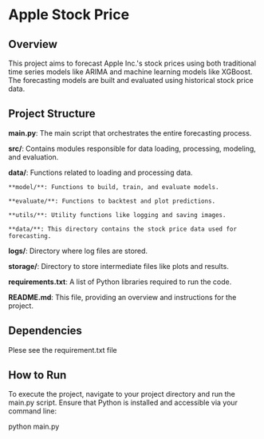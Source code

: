 # Apple Stock Price 

## Overview

This project aims to forecast Apple Inc.'s stock prices using both traditional time series models like ARIMA and machine learning models like XGBoost. The forecasting models are built and evaluated using historical stock price data.

## Project Structure

**main.py**: The main script that orchestrates the entire forecasting process.

**src/**: Contains modules responsible for data loading, processing, modeling, and evaluation.

**data/**: Functions related to loading and processing data.

    **model/**: Functions to build, train, and evaluate models.

    **evaluate/**: Functions to backtest and plot predictions.

    **utils/**: Utility functions like logging and saving images.

    **data/**: This directory contains the stock price data used for forecasting.

**logs/**: Directory where log files are stored.

**storage/**: Directory to store intermediate files like plots and results.

**requirements.txt**: A list of Python libraries required to run the code.

**README.md**: This file, providing an overview and instructions for the project.


## Dependencies
Plese see the requirement.txt file

## How to Run
To execute the project, navigate to your project directory and run the main.py script. Ensure that Python is installed and accessible via your command line:

python main.py

